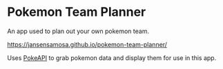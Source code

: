 <h1>Pokemon Team Planner</h1>

An app used to plan out your own pokemon team. 

https://jansensamosa.github.io/pokemon-team-planner/

Uses [PokeAPI](https://pokeapi.co/) to grab pokemon data and display them for use in this app.
